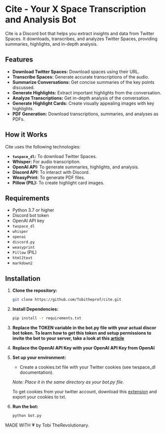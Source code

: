 # Cite - Your X Space Transcription and Analysis Bot

Cite is a Discord bot that helps you extract insights and data from Twitter Spaces. It downloads, transcribes, and analyzes Twitter Spaces, providing summaries, highlights, and in-depth analysis.

## Features

* **Download Twitter Spaces:** Download spaces using their URL.
* **Transcribe Spaces:** Generate accurate transcriptions of the audio.
* **Summarize Conversations:** Get concise summaries of the key points discussed.
* **Generate Highlights:**  Extract important highlights from the conversation.
* **Analyze Transcriptions:** Get in-depth analysis of the conversation.
* **Generate Highlight Cards:** Create visually appealing images with key highlights.
* **PDF Generation:**  Download transcriptions, summaries, and analyses as PDFs.

## How it Works

Cite uses the following technologies:

* **`twspace_dl`:** To download Twitter Spaces.
* **Whisper:**  For audio transcription.
* **OpenAI API:**  To generate summaries, highlights, and analysis.
* **Discord API:** To interact with Discord.
* **WeasyPrint:** To generate PDF files.
* **Pillow (PIL):** To create highlight card images.

## Requirements

* Python 3.7 or higher
* Discord bot token
* OpenAI API key
* `twspace_dl`
* `whisper`
* `openai`
* `discord.py`
* `weasyprint`
* `Pillow` (PIL)
* `html2text`
* `markdown2`

## Installation

1. **Clone the repository:**
   ```bash
   git clone https://github.com/Tobitheprof/cite.git 
   ```

2. **Install Dependencies:**
    ```bash
    pip install -r requirements.txt
    ```

3. **Replace the TOKEN variable in the bot.py file with your actual discor bot token. To learn how to get this token and setup permissions to invite the bot to your server, take a look at this [article]('https://www.technobezz.com/how-to-get-a-discord-bot-token/')**

4. **Replace the OpenAI API Key with your OpenAI API Key from OpenAI**

5. **Set up your environment:**
    - Create a cookies.txt file with your Twitter cookies (see twspace_dl documentation).

    *Note: Place it in the same directory as your bot.py file.*

    To get cookies from your twitter account, download this [extension]('https://chromewebstore.google.com/detail/cclelndahbckbenkjhflpdbgdldlbecc') and export your cookies to txt.

6. **Run the bot:**
   ```python
   python bot.py
   ```

MADE WITH 💗 by Tobi TheRevolutionary.